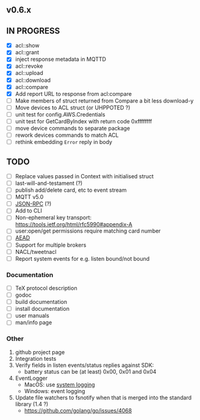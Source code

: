 ## v0.6.x

## IN PROGRESS

- [x] acl::show
- [x] acl::grant
- [x] inject response metadata in MQTTD
- [x] acl::revoke
- [x] acl::upload
- [x] acl::download
- [x] acl::compare
- [x] Add report URL to response from acl:compare
- [ ] Make members of struct returned from Compare a bit less download-y
- [ ] Move devices to ACL struct (or UHPPOTED ?)
- [ ] unit test for config.AWS.Credentials
- [ ] unit test for GetCardByIndex with return code 0xffffffff
- [ ] move device commands to separate package
- [ ] rework devices commands to match ACL
- [ ] rethink embedding `Error` reply in body

## TODO

- [ ] Replace values passed in Context with initialised struct
- [ ] last-will-and-testament (?)
- [ ] publish add/delete card, etc to event stream
- [ ] MQTT v5.0
- [ ] [JSON-RPC](https://en.wikipedia.org/wiki/JSON-RPC) (?)
- [ ] Add to CLI
- [ ] Non-ephemeral key transport:  https://tools.ietf.org/html/rfc5990#appendix-A
- [ ] user:open/get permissions require matching card number 
- [ ] [AEAD](http://alexander.holbreich.org/message-authentication)
- [ ] Support for multiple brokers
- [ ] NACL/tweetnacl
- [ ] Report system events for e.g. listen bound/not bound

### Documentation

- [ ] TeX protocol description
- [ ] godoc
- [ ] build documentation
- [ ] install documentation
- [ ] user manuals
- [ ] man/info page

### Other

1.  github project page
2.  Integration tests
3.  Verify fields in listen events/status replies against SDK:
    - battery status can be (at least) 0x00, 0x01 and 0x04
4.  EventLogger 
    - MacOS: use [system logging](https://developer.apple.com/documentation/os/logging)
    - Windows: event logging
5.  Update file watchers to fsnotify when that is merged into the standard library (1.4 ?)
    - https://github.com/golang/go/issues/4068
